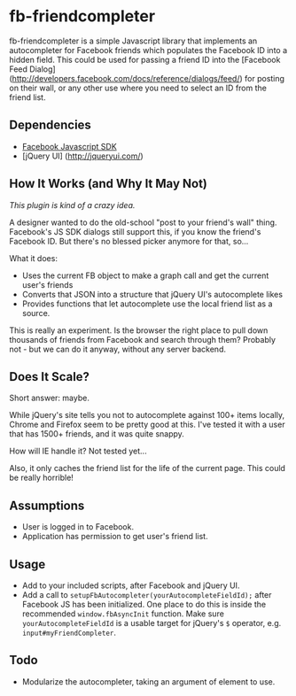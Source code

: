 fb-friendcompleter
===
fb-friendcompleter is a simple Javascript library that implements an
autocompleter for Facebook friends which populates the Facebook ID into
a hidden field. This could be used for passing a friend ID into the
[Facebook Feed Dialog] (http://developers.facebook.com/docs/reference/dialogs/feed/)
for posting on their wall, or any other use where you need to select an ID from the friend list.

Dependencies
---
* [Facebook Javascript SDK](http://developers.facebook.com/docs/reference/javascript/)
* [jQuery UI] (http://jqueryui.com/)

How It Works (and Why It May Not)
---
*This plugin is kind of a crazy idea.*

A designer wanted to do the old-school "post to your friend's wall"
thing. Facebook's JS SDK dialogs still support this, if you know the
friend's Facebook ID. But there's no blessed picker anymore for that,
so...

What it does:

* Uses the current FB object to make a graph call and get the current
  user's friends
* Converts that JSON into a structure that jQuery UI's autocomplete
  likes
* Provides functions that let autocomplete use the local friend list as
  a source.

This is really an experiment. Is the browser the right place to pull
down thousands of friends from Facebook and search through them?
Probably not - but we can do it anyway, without any server backend.

Does It Scale?
---
Short answer: maybe.

While jQuery's site tells you not to autocomplete against 100+ items
locally, Chrome and Firefox seem to be pretty good at this. I've tested
it with a user that has 1500+ friends, and it was quite snappy.

How will IE handle it? Not tested yet...

Also, it only caches the friend list for the life of the current page.
This could be really horrible!

Assumptions
---
* User is logged in to Facebook.
* Application has permission to get user's friend list.

Usage
---
* Add to your included scripts, after Facebook and jQuery UI.
* Add a call to `setupFbAutocompleter(yourAutocompleteFieldId);` after Facebook JS has been initialized. One place to do this is inside the recommended `window.fbAsyncInit` function. Make sure `yourAutocompleteFieldId` is a usable target for jQuery's `$` operator, e.g. `input#myFriendCompleter`.

Todo
---
* Modularize the autocompleter, taking an argument of element to use.
